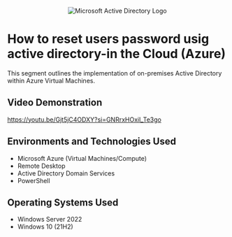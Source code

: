 <p align="center">
<img src="https://i.imgur.com/pU5A58S.png" alt="Microsoft Active Directory Logo"/>
</p>

<h1>How to reset users password usig active directory-in the Cloud (Azure)</h1>
This segment outlines the implementation of on-premises Active Directory within Azure Virtual Machines.<br />


<h2>Video Demonstration</h2>

https://youtu.be/Gjt5jC4ODXY?si=GNRrxHOxil_Te3go

<h2>Environments and Technologies Used</h2>

- Microsoft Azure (Virtual Machines/Compute)
- Remote Desktop
- Active Directory Domain Services
- PowerShell

<h2>Operating Systems Used </h2>

- Windows Server 2022
- Windows 10 (21H2)
